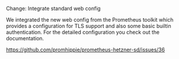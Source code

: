 Change: Integrate standard web config

We integrated the new web config from the Prometheus toolkit which provides a
configuration for TLS support and also some basic builtin authentication. For
the detailed configuration you check out the documentation.

https://github.com/promhippie/prometheus-hetzner-sd/issues/36
